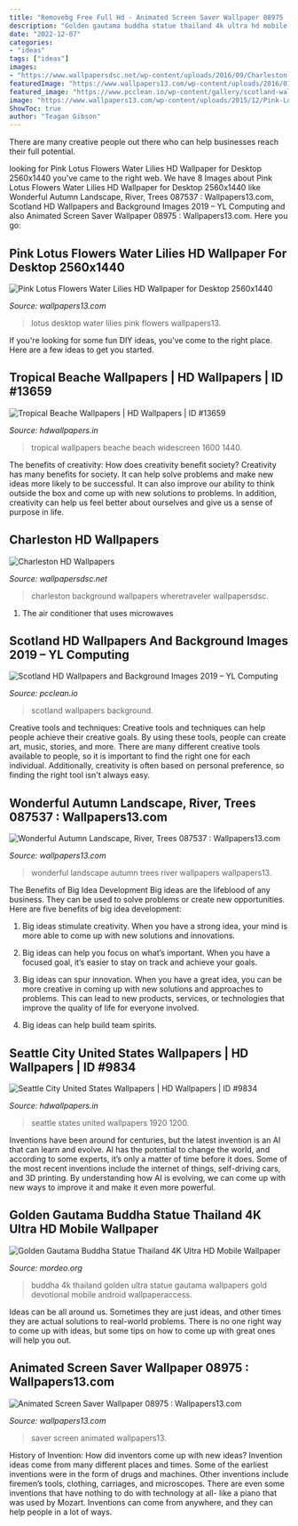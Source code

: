 ```yaml
---
title: "Removebg Free Full Hd - Animated Screen Saver Wallpaper 08975 : Wallpapers13.com"
description: "Golden gautama buddha statue thailand 4k ultra hd mobile wallpaper"
date: "2022-12-07"
categories:
- "ideas"
tags: ["ideas"]
images:
- "https://www.wallpapersdsc.net/wp-content/uploads/2016/09/Charleston-HD-Background.jpg"
featuredImage: "https://www.wallpapers13.com/wp-content/uploads/2016/01/Wonderful-autumn-landscape-river-trees-087537-1280x960.jpg"
featured_image: "https://www.pcclean.io/wp-content/gallery/scotland-wallpapers/Scotland-99.jpg"
image: "https://www.wallpapers13.com/wp-content/uploads/2015/12/Pink-Lotus-Flowers-Water-Lilies-HD-Wallpaper-for-Desktop-2560x1440-1920x1440.jpg"
ShowToc: true
author: "Teagan Gibson"
---
```



There are many creative people out there who can help businesses reach their full potential.

	

		
looking for Pink Lotus Flowers Water Lilies HD Wallpaper for Desktop 2560x1440 you've came to the right web. We have 8 Images about Pink Lotus Flowers Water Lilies HD Wallpaper for Desktop 2560x1440 like Wonderful Autumn Landscape, River, Trees 087537 : Wallpapers13.com, Scotland HD Wallpapers and Background Images 2019 – YL Computing and also Animated Screen Saver Wallpaper 08975 : Wallpapers13.com. Here you go:
		
    
## Pink Lotus Flowers Water Lilies HD Wallpaper For Desktop 2560x1440

<img loading=lazy src="https://www.wallpapers13.com/wp-content/uploads/2015/12/Pink-Lotus-Flowers-Water-Lilies-HD-Wallpaper-for-Desktop-2560x1440-1920x1440.jpg" onerror="this.onerror=null;this.src='https://tse2.mm.bing.net/th?id=OIP.EUBLSVBClgMTEWcR18dc4gHaFj&amp;pid=15.1';" alt="Pink Lotus Flowers Water Lilies HD Wallpaper for Desktop 2560x1440">

_Source: wallpapers13.com_

>lotus desktop water lilies pink flowers wallpapers13. 

	

If you're looking for some fun DIY ideas, you've come to the right place. Here are a few ideas to get you started.

    
## Tropical Beache Wallpapers | HD Wallpapers | ID #13659

<img loading=lazy src="http://www.hdwallpapers.in/download/tropical_beache-1440x900.jpg" onerror="this.onerror=null;this.src='https://tse1.mm.bing.net/th?id=OIP.0TD6DFlLgkY8AuELLvQkQQHaEo&amp;pid=15.1';" alt="Tropical Beache Wallpapers | HD Wallpapers | ID #13659">

_Source: hdwallpapers.in_

>tropical wallpapers beache beach widescreen 1600 1440. 

	

The benefits of creativity: How does creativity benefit society?
Creativity has many benefits for society. It can help solve problems and make new ideas more likely to be successful. It can also improve our ability to think outside the box and come up with new solutions to problems. In addition, creativity can help us feel better about ourselves and give us a sense of purpose in life.

    
## Charleston HD Wallpapers

<img loading=lazy src="https://www.wallpapersdsc.net/wp-content/uploads/2016/09/Charleston-HD-Background.jpg" onerror="this.onerror=null;this.src='https://tse3.mm.bing.net/th?id=OIP.AJM_DvildMHaHtJP2VzzlQHaDZ&amp;pid=15.1';" alt="Charleston HD Wallpapers">

_Source: wallpapersdsc.net_

>charleston background wallpapers wheretraveler wallpapersdsc. 

	

1. The air conditioner that uses microwaves

    
## Scotland HD Wallpapers And Background Images 2019 – YL Computing

<img loading=lazy src="https://www.pcclean.io/wp-content/gallery/scotland-wallpapers/Scotland-99.jpg" onerror="this.onerror=null;this.src='https://tse4.mm.bing.net/th?id=OIP.IaYgYI7wV3VvJmuo-ZTv4wHaEo&amp;pid=15.1';" alt="Scotland HD Wallpapers and Background Images 2019 – YL Computing">

_Source: pcclean.io_

>scotland wallpapers background. 

	

Creative tools and techniques:
Creative tools and techniques can help people achieve their creative goals. By using these tools, people can create art, music, stories, and more. There are many different creative tools available to people, so it is important to find the right one for each individual. Additionally, creativity is often based on personal preference, so finding the right tool isn't always easy.

    
## Wonderful Autumn Landscape, River, Trees 087537 : Wallpapers13.com

<img loading=lazy src="https://www.wallpapers13.com/wp-content/uploads/2016/01/Wonderful-autumn-landscape-river-trees-087537-1280x960.jpg" onerror="this.onerror=null;this.src='https://tse1.mm.bing.net/th?id=OIP.rG7Lx7Q0jvNAcTJAzEZg6AHaFj&amp;pid=15.1';" alt="Wonderful Autumn Landscape, River, Trees 087537 : Wallpapers13.com">

_Source: wallpapers13.com_

>wonderful landscape autumn trees river wallpapers wallpapers13. 

	

The Benefits of Big Idea Development
Big ideas are the lifeblood of any business. They can be used to solve problems or create new opportunities. Here are five benefits of big idea development:
1. Big ideas stimulate creativity. When you have a strong idea, your mind is more able to come up with new solutions and innovations.

2. Big ideas can help you focus on what’s important. When you have a focused goal, it’s easier to stay on track and achieve your goals.

3. Big ideas can spur innovation. When you have a great idea, you can be more creative in coming up with new solutions and approaches to problems. This can lead to new products, services, or technologies that improve the quality of life for everyone involved.

4. Big ideas can help build team spirits.

    
## Seattle City United States Wallpapers | HD Wallpapers | ID #9834

<img loading=lazy src="http://www.hdwallpapers.in/download/seattle_city_united_states-1920x1200.jpg" onerror="this.onerror=null;this.src='https://tse4.mm.bing.net/th?id=OIP.1xIxcN2WfSwxsnwWadWnLgHaEo&amp;pid=15.1';" alt="Seattle City United States Wallpapers | HD Wallpapers | ID #9834">

_Source: hdwallpapers.in_

>seattle states united wallpapers 1920 1200. 

	

Inventions have been around for centuries, but the latest invention is an AI that can learn and evolve. AI has the potential to change the world, and according to some experts, it’s only a matter of time before it does. Some of the most recent inventions include the internet of things, self-driving cars, and 3D printing. By understanding how AI is evolving, we can come up with new ways to improve it and make it even more powerful.

    
## Golden Gautama Buddha Statue Thailand 4K Ultra HD Mobile Wallpaper

<img loading=lazy src="https://www.mordeo.org/files/uploads/2019/02/Golden-Gautama-Buddha-Statue-Thailand-4K-Ultra-HD-Mobile-Wallpaper.jpg" onerror="this.onerror=null;this.src='https://tse1.mm.bing.net/th?id=OIP.fHlfp62QVH1aIFoHSaA22QHaNK&amp;pid=15.1';" alt="Golden Gautama Buddha Statue Thailand 4K Ultra HD Mobile Wallpaper">

_Source: mordeo.org_

>buddha 4k thailand golden ultra statue gautama wallpapers gold devotional mobile android wallpaperaccess. 

	

Ideas can be all around us. Sometimes they are just ideas, and other times they are actual solutions to real-world problems. There is no one right way to come up with ideas, but some tips on how to come up with great ones will help you out.

    
## Animated Screen Saver Wallpaper 08975 : Wallpapers13.com

<img loading=lazy src="https://www.wallpapers13.com/wp-content/uploads/2016/02/Animated-Screen-Saver-wallpaper-08975-1920x1440.jpg" onerror="this.onerror=null;this.src='https://tse3.mm.bing.net/th?id=OIP.M5o8Nli8SPFf00WBqezBTAHaFj&amp;pid=15.1';" alt="Animated Screen Saver Wallpaper 08975 : Wallpapers13.com">

_Source: wallpapers13.com_

>saver screen animated wallpapers13. 

	

History of Invention: How did inventors come up with new ideas?
Invention ideas come from many different places and times. Some of the earliest inventions were in the form of drugs and machines. Other inventions include firemen’s tools, clothing, carriages, and microscopes. There are even some inventions that have nothing to do with technology at all- like a piano that was used by Mozart. Inventions can come from anywhere, and they can help people in a lot of ways.

